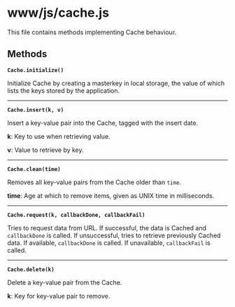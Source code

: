 # www/js/cache.js

This file contains methods implementing Cache behaviour.

## Methods

**`Cache.initialize()`**

Initialize Cache by creating a masterkey in local storage, the value of which lists the keys stored by the application.
<hr>

**`Cache.insert(k, v)`**

Insert a key-value pair into the Cache, tagged with the insert date.

**k**: Key to use when retrieving value.

**v**: Value to retrieve by key.
<hr>

**`Cache.clean(time)`**

Removes all key-value pairs from the Cache older than `time`.

**time**: Age at which to remove items, given as UNIX time in milliseconds.
<hr>

**`Cache.request(k, callbackDone, callbackFail)`**

Tries to request data from URL. If successful, the data is Cached and `callbackDone` is called. If unsuccessful, tries to retrieve previously Cached data. If available, `callbackDone` is called. If unavailable, `callbackFail` is called.
<hr>

**`Cache.delete(k)`**

Delete a key-value pair from the Cache.

**k**: Key for key-value pair to remove.

